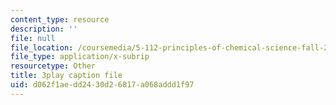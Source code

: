 ```yaml
---
content_type: resource
description: ''
file: null
file_location: /coursemedia/5-112-principles-of-chemical-science-fall-2005/d062f1aedd2430d26817a068addd1f97_UesUBkX9HIQ.srt
file_type: application/x-subrip
resourcetype: Other
title: 3play caption file
uid: d062f1ae-dd24-30d2-6817-a068addd1f97
---
```

